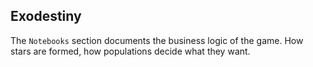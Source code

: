## Exodestiny

The `Notebooks` section documents the business logic of the game. How stars are formed, how populations decide what they want. 

